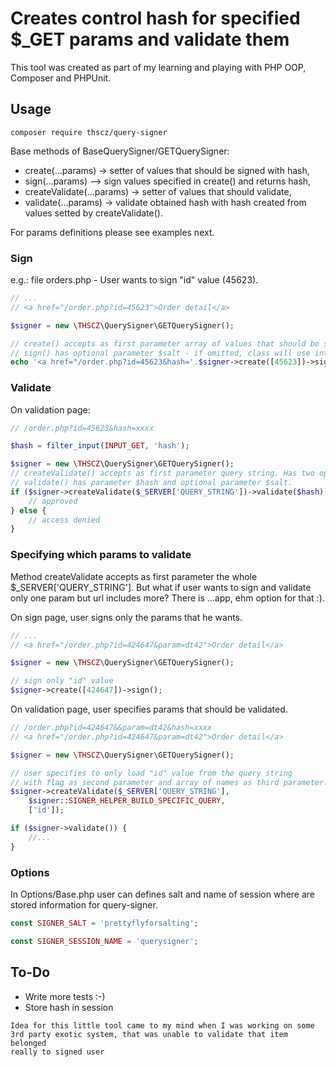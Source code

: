 # Creates control hash for specified $_GET params and validate them

This tool was created as part of my learning and playing with 
PHP OOP, Composer and PHPUnit.

## Usage

```
composer require thscz/query-signer
```

Base methods of BaseQuerySigner/GETQuerySigner:
 *  create(...params)           ->  setter of values that should be signed with hash,
 *  sign(...params)             –>  sign values specified in create() and returns hash,
 *  createValidate(...params)   ->  setter of values that should validate,
 *  validate(...params)         ->  validate obtained hash with hash created from values setted by createValidate().

For params definitions please see examples next.

### Sign

e.g.: file orders.php - User wants to sign "id" value (45623).


```php
// ...
// <a href="/order.php?id=45623">Order detail</a>

$signer = new \THSCZ\QuerySigner\GETQuerySigner();

// create() accepts as first parameter array of values that should be signed. 
// sign() has optional parameter $salt - if omitted, class will use internal @see options.
echo '<a href="/order.php?id=45623&hash='.$signer->create([45623])->sign().'">Order detail</a>';
```

### Validate

On validation page:
```php
// /order.php?id=45623&hash=xxxx

$hash = filter_input(INPUT_GET, 'hash');

$signer = new \THSCZ\QuerySigner\GETQuerySigner();
// createValidate() accepts as first parameter query string. Has two optional params, see next example. 
// validate() has parameter $hash and optional parameter $salt.
if ($signer->createValidate($_SERVER['QUERY_STRING'])->validate($hash)) {
    // approved
} else {
    // access denied
}
```

### Specifying which params to validate
Method createValidate accepts as first parameter the whole $_SERVER['QUERY_STRING']. But what if user wants to
sign and validate only one param but url includes more? There is ...app, ehm option for that :).

On sign page, user signs only the params that he wants.

```php
// ...
// <a href="/order.php?id=424647&param=dt42">Order detail</a>

$signer = new \THSCZ\QuerySigner\GETQuerySigner();

// sign only "id" value
$signer->create([424647])->sign();
```

On validation page, user specifies params that should be validated.
```php
// /order.php?id=424647&&param=dt42&hash=xxxx
// <a href="/order.php?id=424647&param=dt42">Order detail</a>

$signer = new \THSCZ\QuerySigner\GETQuerySigner();

// user specifies to only load "id" value from the query string
// with flag as second parameter and array of names as third parameter.
$signer->createValidate($_SERVER['QUERY_STRING'], 
    $signer::SIGNER_HELPER_BUILD_SPECIFIC_QUERY, 
    ['id']);

if ($signer->validate()) {
    //...
}
```

### Options
In Options/Base.php user can defines salt and name of session where are stored information for query-signer.

```php
const SIGNER_SALT = 'prettyflyforsalting';

const SIGNER_SESSION_NAME = 'querysigner';
```

## To-Do
* Write more tests :-)
* Store hash in session

```
Idea for this little tool came to my mind when I was working on some 
3rd party exotic system, that was unable to validate that item belonged
really to signed user
```


